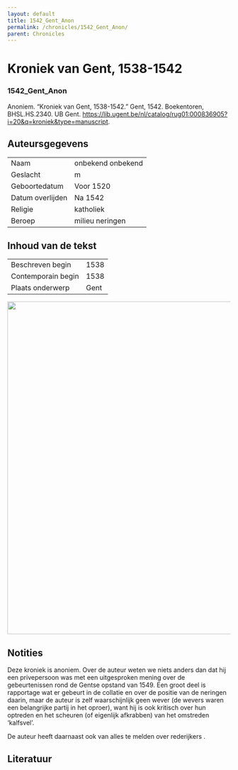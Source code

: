 ```yaml
---
layout: default
title: 1542_Gent_Anon
permalink: /chronicles/1542_Gent_Anon/
parent: Chronicles
--- 
```



# Kroniek van Gent, 1538-1542 

### 1542_Gent_Anon 

Anoniem. “Kroniek van Gent, 1538-1542.” Gent, 1542. Boekentoren, BHSL.HS.2340. UB Gent. https://lib.ugent.be/nl/catalog/rug01:000836905?i=20&q=kroniek&type=manuscript. 

## Auteursgegevens 

| | | 
| --------------- | --------------- | 
| Naam | onbekend onbekend | 
| Geslacht | m | 
| Geboortedatum | Voor 1520 | 
| Datum overlijden | Na 1542 | 
| Religie | katholiek | 
| Beroep | milieu neringen | 

## Inhoud van de tekst 

| | | 
| --------------- | --------------- | 
| Beschreven begin | 1538 | 
| Contemporain begin | 1538 | 
| Plaats onderwerp | Gent | 

[<img src="..\..\barplots_chronicles\1542_Gent_Anon.jpg" width="750"/>](..\..\barplots_chronicles\1542_Gent_Anon.jpg) 

## Notities 

Deze kroniek is anoniem. Over de auteur weten we niets anders dan dat hij een
privepersoon was met een uitgesproken mening over de gebeurtenissen rond de
Gentse opstand van 1549. Een groot deel is rapportage wat er gebeurt in de
collatie en over de positie van de neringen daarin, maar de auteur is zelf
waarschijnlijk geen wever (de wevers waren een belangrijke partij in het
oproer), want hij is ook kritisch over hun optreden en het scheuren (of
eigenlijk afkrabben) van het omstreden ‘kalfsvel’.

De auteur heeft daarnaast ook van alles te melden over rederijkers .



## Literatuur 

